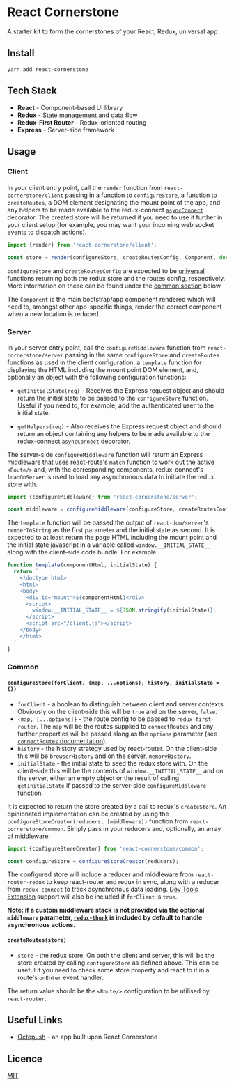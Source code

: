 # React Cornerstone

A starter kit to form the cornerstones of your React, Redux, universal app

## Install

```
yarn add react-cornerstone
```

## Tech Stack

- **React** - Component-based UI library
- **Redux** - State management and data flow
- **Redux-First Router** - Redux-oriented routing
- **Express** - Server-side framework

## Usage

### Client

####

In your client entry point, call the `render` function from `react-cornerstone/client` passing in a
function to `configureStore`, a function to `createRoutes`, a DOM element designating the
mount point of the app, and any helpers to be made available to the redux-connect [`asyncConnect`](https://github.com/makeomatic/redux-connect/blob/master/docs/API.MD#asyncconnect-decorator)
decorator. The created store will be returned if you need to use it further in your
client setup (for example, you may want your incoming web socket events to dispatch actions).

```javascript
import {render} from 'react-cornerstone/client';

const store = render(configureStore, createRoutesConfig, Component, document.getElementById('app'), helpers)
```

`configureStore` and `createRoutesConfig` are expected to be
[universal](https://medium.com/@mjackson/universal-javascript-4761051b7ae9) functions returning
both the redux store and the routes config, respectively. More information on these can be found
under the [common section](#common) below.

The `Component` is the main bootstrap/app component rendered which will need to, amongst other
app-specific things, render the correct component when a new location is reduced.

### Server

In your server entry point, call the `configureMiddleware` function from `react-cornerstone/server` passing in the
same `configureStore` and `createRoutes` functions as used in the client configuration, a `template`
function for displaying the HTML including the mount point DOM element, and, optionally an object
with the following configuration functions:

- `getInitialState(req)` - Receives the Express request object and should return the initial
  state to be passed to the `configureStore` function.  Useful if you need to, for example, add the
  authenticated user to the initial state.

- `getHelpers(req)` - Also receives the Express request object and should return an object containing
  any helpers to be made available to the redux-connect [`asyncConnect`](https://github.com/makeomatic/redux-connect/blob/master/docs/API.MD#asyncconnect-decorator)
  decorator.

The server-side `configureMiddleware` function will return an Express middleware that uses react-route's `match`
function to work out the active `<Route/>` and, with the corresponding components, redux-connect's
`loadOnServer` is used to load any asynchronous data to initiate the redux store with.

```javascript
import {configureMiddleware} from 'react-cornerstone/server';

const middleware = configureMiddleware(configureStore, createRoutesConfig, Component, template, {getInitialState, getHelpers})
```

The `template` function will be passed the output of `react-dom/server`'s `renderToString`
as the first parameter and the initial state as second.  It is expected to at least return
the page HTML including the mount point and the initial state javascript in a variable called
`window.__INITIAL_STATE__` along with the client-side code bundle. For example:

```javascript
function template(componentHtml, initialState) {
  return `
    <!doctype html>
    <html>
    <body>
      <div id="mount">${componentHtml}</div>
      <script>
        window.__INITIAL_STATE__ = ${JSON.stringify(initialState)};
      </script>
      <script src="/client.js"></script>
    </body>
    </html>
  `
}
```

### Common

#### `configureStore(forClient, {map, ...options}, history, initialState = {})`

- `forClient` - a boolean to distinguish between client and server contexts. Obviously on the
  client-side this will be `true` and on the server, `false`.
- `{map, [...options]}` - the route config to be passed to `redux-first-router`.  The `map`
  will be the routes supplied to `connectRoutes` and any further properties will be passed along as
  the `options` parameter (see [`connectRoutes` documentation](https://github.com/faceyspacey/redux-first-router/blob/master/docs/connectRoutes.md#options)).
- `history` - the history strategy used by react-router. On the client-side this will be
  `browserHistory` and on the server, `memoryHistory`.
- `initialState` - the initial state to seed the redux store with.  On the client-side this will
   be the contents of `window.__INITIAL_STATE__` and on the server, either an empty object or the
   result of calling `getInitialState` if passed to the server-side `configureMiddleware` function.

It is expected to return the store created by a call to redux's `createStore`.
An opinionated implementation can be created by using the `configureStoreCreator(reducers, [middleware])`
function from `react-cornerstone/common`. Simply pass in your reducers and, optionally, an array of
middleware:

```javascript
import {configureStoreCreator} from 'react-cornerstone/common';

const configureStore = configureStoreCreator(reducers);
```

The configured store will include a reducer and middleware from `react-router-redux` to keep
react-router and redux in sync, along with a reducer from `redux-connect` to track asynchronous
data loading. [Dev Tools Extension](https://chrome.google.com/webstore/detail/redux-devtools/lmhkpmbekcpmknklioeibfkpmmfibljd)
support will also be included if `forClient` is `true`.

**Note: if a custom middleware stack is not provided via the optional `middleware` parameter,
[`redux-thunk`](https://github.com/gaearon/redux-thunk) is included by default to handle
asynchronous actions.**

#### `createRoutes(store)`

- `store` - the redux store.  On both the client and server, this will be the store created by
  calling `configureStore` as defined above. This can be useful if you need to check some store
  property and react to it in a route's `onEnter` event handler.

The return value should be the `<Route/>` configuration to be utilised by `react-router`.

## Useful Links

- [Octopush](https://github.com/andy-shea/octopush) - an app built upon React Cornerstone

## Licence

[MIT](./LICENSE)
